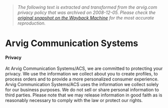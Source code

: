 > *The following text is extracted and transformed from the arvig.com privacy policy that was archived on 2008-12-05. Please check the [original snapshot on the Wayback Machine](https://web.archive.org/web/20081205015211id_/http%3A//www.arvig.com/privacy.html) for the most accurate reproduction.*

# Arvig Communication Systems

#### Privacy

At Arvig Communication Systems/ACS, we are committed to protecting your privacy. We use the information we collect about you to create profiles, to process orders and to provide a more personalized consumer experience. Arvig Communication Systems/ACS uses the information we collect solely for our business purposes. We do not sell or share personal information to third parties. Please note that we may release information in good faith as is reasonably necessary to comply with the law or protect our rights.
